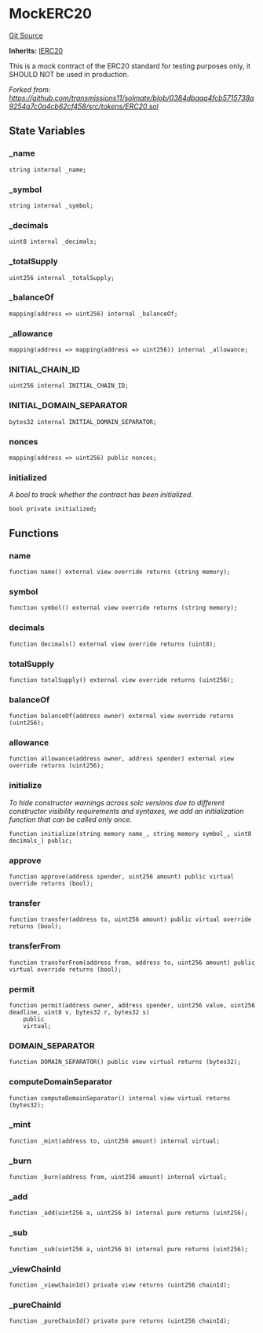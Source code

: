 # MockERC20
[Git Source](https://github.com/dustinstacy/boncurs/blob/7928cae257b46ede89b50d06eaae18601fcd0340/lib/forge-std/src/mocks/MockERC20.sol)

**Inherits:**
[IERC20](/lib/forge-std/src/interfaces/IERC20.sol/interface.IERC20.md)

This is a mock contract of the ERC20 standard for testing purposes only, it SHOULD NOT be used in production.

*Forked from: https://github.com/transmissions11/solmate/blob/0384dbaaa4fcb5715738a9254a7c0a4cb62cf458/src/tokens/ERC20.sol*


## State Variables
### _name

```solidity
string internal _name;
```


### _symbol

```solidity
string internal _symbol;
```


### _decimals

```solidity
uint8 internal _decimals;
```


### _totalSupply

```solidity
uint256 internal _totalSupply;
```


### _balanceOf

```solidity
mapping(address => uint256) internal _balanceOf;
```


### _allowance

```solidity
mapping(address => mapping(address => uint256)) internal _allowance;
```


### INITIAL_CHAIN_ID

```solidity
uint256 internal INITIAL_CHAIN_ID;
```


### INITIAL_DOMAIN_SEPARATOR

```solidity
bytes32 internal INITIAL_DOMAIN_SEPARATOR;
```


### nonces

```solidity
mapping(address => uint256) public nonces;
```


### initialized
*A bool to track whether the contract has been initialized.*


```solidity
bool private initialized;
```


## Functions
### name


```solidity
function name() external view override returns (string memory);
```

### symbol


```solidity
function symbol() external view override returns (string memory);
```

### decimals


```solidity
function decimals() external view override returns (uint8);
```

### totalSupply


```solidity
function totalSupply() external view override returns (uint256);
```

### balanceOf


```solidity
function balanceOf(address owner) external view override returns (uint256);
```

### allowance


```solidity
function allowance(address owner, address spender) external view override returns (uint256);
```

### initialize

*To hide constructor warnings across solc versions due to different constructor visibility requirements and
syntaxes, we add an initialization function that can be called only once.*


```solidity
function initialize(string memory name_, string memory symbol_, uint8 decimals_) public;
```

### approve


```solidity
function approve(address spender, uint256 amount) public virtual override returns (bool);
```

### transfer


```solidity
function transfer(address to, uint256 amount) public virtual override returns (bool);
```

### transferFrom


```solidity
function transferFrom(address from, address to, uint256 amount) public virtual override returns (bool);
```

### permit


```solidity
function permit(address owner, address spender, uint256 value, uint256 deadline, uint8 v, bytes32 r, bytes32 s)
    public
    virtual;
```

### DOMAIN_SEPARATOR


```solidity
function DOMAIN_SEPARATOR() public view virtual returns (bytes32);
```

### computeDomainSeparator


```solidity
function computeDomainSeparator() internal view virtual returns (bytes32);
```

### _mint


```solidity
function _mint(address to, uint256 amount) internal virtual;
```

### _burn


```solidity
function _burn(address from, uint256 amount) internal virtual;
```

### _add


```solidity
function _add(uint256 a, uint256 b) internal pure returns (uint256);
```

### _sub


```solidity
function _sub(uint256 a, uint256 b) internal pure returns (uint256);
```

### _viewChainId


```solidity
function _viewChainId() private view returns (uint256 chainId);
```

### _pureChainId


```solidity
function _pureChainId() private pure returns (uint256 chainId);
```

